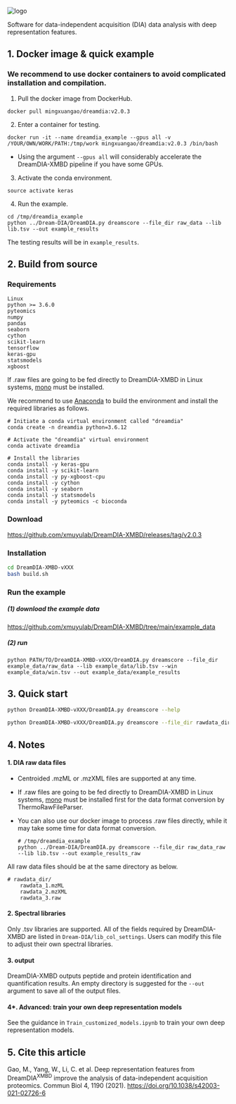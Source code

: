 ![logo](./figures/Dream-DIA.jpg)

Software for data-independent acquisition (DIA) data analysis with deep representation features.

## 1. Docker image & quick example

### We recommend to use docker containers to avoid complicated installation and compilation.

1. Pull the docker image from DockerHub.

```shell
docker pull mingxuangao/dreamdia:v2.0.3
```

2. Enter a container for testing.

```shell
docker run -it --name dreamdia_example --gpus all -v /YOUR/OWN/WORK/PATH:/tmp/work mingxuangao/dreamdia:v2.0.3 /bin/bash
```

* Using the argument `--gpus all` will considerably accelerate the DreamDIA-XMBD pipeline if you have some GPUs. 

3. Activate the conda environment.

```shell
source activate keras
```

4. Run the example.

```shell
cd /tmp/dreamdia_example
python ../Dream-DIA/DreamDIA.py dreamscore --file_dir raw_data --lib lib.tsv --out example_results
```

The testing results will be in `example_results`.

## 2. Build from source

### Requirements

```
Linux
python >= 3.6.0
pyteomics
numpy
pandas
seaborn
cython
scikit-learn
tensorflow
keras-gpu
statsmodels
xgboost
```

If .raw files are going to be fed directly to DreamDIA-XMBD in Linux systems, [mono](https://www.mono-project.com/download/stable/#download-lin) must be installed.

We recommend to use [Anaconda](https://www.anaconda.com/products/individual#Downloads) to build the environment and install the required libraries as follows.

```shell
# Initiate a conda virtual environment called "dreamdia"
conda create -n dreamdia python=3.6.12

# Activate the "dreamdia" virtual environment
conda activate dreamdia

# Install the libraries
conda install -y keras-gpu
conda install -y scikit-learn
conda install -y py-xgboost-cpu
conda install -y cython
conda install -y seaborn
conda install -y statsmodels
conda install -y pyteomics -c bioconda
```

### Download
https://github.com/xmuyulab/DreamDIA-XMBD/releases/tag/v2.0.3

### Installation

```bash
cd DreamDIA-XMBD-vXXX
bash build.sh
```

### Run the example

##### (1) download the example data

https://github.com/xmuyulab/DreamDIA-XMBD/tree/main/example_data

##### (2) run

```shell
python PATH/TO/DreamDIA-XMBD-vXXX/DreamDIA.py dreamscore --file_dir example_data/raw_data --lib example_data/lib.tsv --win example_data/win.tsv --out example_data/example_results
```

## 3. Quick start

```bash
python DreamDIA-XMBD-vXXX/DreamDIA.py dreamscore --help
```

```bash
python DreamDIA-XMBD-vXXX/DreamDIA.py dreamscore --file_dir rawdata_dir --lib library.tsv --out output_dir
```

## 4. Notes

#### 1. DIA raw data files

* Centroided .mzML or .mzXML files are supported at any time. 

* If .raw files are going to be fed directly to DreamDIA-XMBD in Linux systems, [mono](https://www.mono-project.com/download/stable/#download-lin) must be installed first for the data format conversion by ThermoRawFileParser.

* You can also use our docker image to process .raw files directly, while it may take some time for data format conversion.

  ```shell
  # /tmp/dreamdia_example
  python ../Dream-DIA/DreamDIA.py dreamscore --file_dir raw_data_raw --lib lib.tsv --out example_results_raw
  ```

All raw data files should be at the same directory as below. 

```
# rawdata_dir/
	rawdata_1.mzML
	rawdata_2.mzXML
	rawdata_3.raw
```

#### 2. Spectral libraries

Only .tsv libraries are supported. All of the fields required by DreamDIA-XMBD are listed in `Dream-DIA/lib_col_settings`. Users can modify this file to adjust their own spectral libraries.

#### 3. output

DreamDIA-XMBD outputs peptide and protein identification and quantification results. An empty directory is suggested for the `--out` argument to save all of the output files.

#### 4*. Advanced: train your own deep representation models

See the guidance in `Train_customized_models.ipynb` to train your own deep representation models.

## 5. Cite this article

Gao, M., Yang, W., Li, C. et al. Deep representation features from DreamDIA<sup>XMBD</sup> improve the analysis of data-independent acquisition proteomics. Commun Biol 4, 1190 (2021). https://doi.org/10.1038/s42003-021-02726-6
